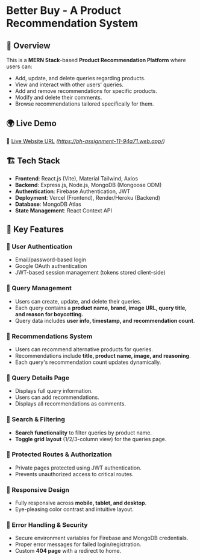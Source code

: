 # Better Buy - A Product Recommendation System

## 🚀 Overview

This is a **MERN Stack**-based **Product Recommendation Platform** where users can:

- Add, update, and delete queries regarding products.
- View and interact with other users' queries.
- Add and remove recommendations for specific products.
- Modify and delete their comments.
- Browse recommendations tailored specifically for them.

## 🌍 Live Demo

🔗 [Live Website URL](#) _(https://ph-assignment-11-94a71.web.app/)_

## 🏗 Tech Stack

- **Frontend**: React.js (Vite), Material Tailwind, Axios
- **Backend**: Express.js, Node.js, MongoDB (Mongoose ODM)
- **Authentication**: Firebase Authentication, JWT
- **Deployment**: Vercel (Frontend), Render/Heroku (Backend)
- **Database**: MongoDB Atlas
- **State Management**: React Context API

## 🔑 Key Features

### 🔹 User Authentication

- Email/password-based login
- Google OAuth authentication
- JWT-based session management (tokens stored client-side)

### 🔹 Query Management

- Users can create, update, and delete their queries.
- Each query contains a **product name, brand, image URL, query title, and reason for boycotting.**
- Query data includes **user info, timestamp, and recommendation count**.

### 🔹 Recommendations System

- Users can recommend alternative products for queries.
- Recommendations include **title, product name, image, and reasoning**.
- Each query's recommendation count updates dynamically.

### 🔹 Query Details Page

- Displays full query information.
- Users can add recommendations.
- Displays all recommendations as comments.

### 🔹 Search & Filtering

- **Search functionality** to filter queries by product name.
- **Toggle grid layout** (1/2/3-column view) for the queries page.

### 🔹 Protected Routes & Authorization

- Private pages protected using JWT authentication.
- Prevents unauthorized access to critical routes.

### 🔹 Responsive Design

- Fully responsive across **mobile, tablet, and desktop**.
- Eye-pleasing color contrast and intuitive layout.

### 🔹 Error Handling & Security

- Secure environment variables for Firebase and MongoDB credentials.
- Proper error messages for failed login/registration.
- Custom **404 page** with a redirect to home.
